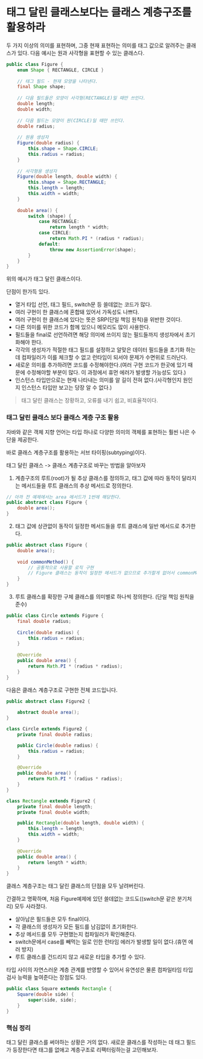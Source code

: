# 태그 달린 클래스보다는 클래스 계층구조를 활용하라

두 가지 이상의 의미를 표현하며, 그중 현재 표현하는 의미를 태그 값으로 알려주는 클래스가 있다.
다음 예시는 원과 사각형을 표현할 수 있는 클래스다.

```java
public class Figure {
    enum Shape { RECTANGLE, CIRCLE }
    
    // 태그 필드 - 현재 모양을 나타낸다.
    final Shape shape;
    
    // 다음 필드들은 모양이 사각형(RECTANGLE)일 때만 쓰인다.
    double length;
    double width;
    
    // 다음 필드는 모양이 원(CIRCLE)일 때만 쓰인다.
    double radius;
    
    // 원용 생성자
    Figure(double radius) {
        this.shape = Shape.CIRCLE;
        this.radius = radius;
    }
    
    // 사각형용 생성자
    Figure(double length, double width) {
        this.shape = Shape.RECTANGLE;
        this.length = length;
        this.width = width;
    }
    
    double area() {
        switch (shape) {
            case RECTANGLE:
                return length * width;
            case CIRCLE:
                return Math.PI * (radius * radius);
            default:
                throw new AssertionError(shape);
        }
    }
}
```

위의 예시가 태그 달린 클래스이다.

단점이 한가득 있다.
* 열거 타입 선언, 태그 필드, switch문 등 쓸데없는 코드가 많다.
* 여러 구현이 한 클래스에 혼합돼 있어서 가독성도 나쁘다.
* 여러 구현이 한 클래스에 있다는 뜻은 SRP(단일 책임 원칙)을 위반한 것이다.
* 다른 의미를 위한 코드가 함께 있으니 메모리도 많이 사용한다.
* 필드들을 final로 선언하려면 해당 의미에 쓰이지 않는 필드들까지 생성자에서 초기화해야 한다.
* 각각의 생성자가 적절한 태그 필드를 설정하고 알맞은 데이터 필드들을 초기화 하는데 컴파일러가 이를 체크할 수 없고 런타임이 되서야 문제가 수면위로 드러난다.
* 새로운 의미를 추가하려면 코드를 수정해야한다.(여러 구현 코드가 한곳에 있기 때문에 수정해야할 부분이 많다. 이 과정에서 휴먼 에러가 발생할 가능성도 있다.)
* 인스턴스 타입만으로는 현재 나타내는 의미를 알 길이 전혀 없다.(사각형인지 원인지 인스턴스 타입만 보고는 당장 알 수 없다.)

> 태그 달린 클래스는 장황하고, 오류를 내기 쉽고, 비효율적이다.

### 태그 달린 클래스 보다 클래스 계층 구조 활용

자바와 같은 객체 지향 언어는 타입 하나로 다양한 의미의 객체를 표현하는 훨씬 나은 수단을 제공한다.

바로 클래스 계층구조를 활용하는 서브 타이핑(subtyping)이다.

태그 달린 클래스 -> 클래스 계층구조로 바꾸는 방법을 알아보자
1. 계층구조의 루트(root)가 될 추상 클래스를 정의하고, 태그 값에 따라 동작이 달라지는 메서드들을 루트 클래스의 추상 메서드로 정의한다.
```java
// 아까 전 예제에서는 area 메서드가 1번에 해당한다.
public abstract class Figure {
    double area();
}
```
2. 태그 값에 상관없이 동작이 일정한 메서드들을 루트 클래스에 일반 메서드로 추가한다.
```java
public abstract class Figure {
    double area();
    
    void commonMethod() {
        // 공통적으로 사용할 로직 구현
        // Figure 클래스는 동작이 일정한 메서드가 없으므로 추가할게 없어서 commonMethod()는 예시를 위해 만든 메서드
    }
}
```
3. 루트 클래스를 확장한 구체 클래스를 의미별로 하나씩 정의한다. (단일 책임 원칙을 준수)
```java
public class Circle extends Figure {
    final double radius;
    
    Circle(double radius) {
        this.radius = radius;
    }
    
    @Override
    public double area() {
        return Math.PI * (radius * radius);
    }
} 
```

다음은 클래스 계층구조로 구현한 전체 코드입니다.

```java
public abstract class Figure2 {
    
    abstract double area();
}

class Circle extends Figure2 {
    private final double radius;

    public Circle(double radius) {
        this.radius = radius;
    }

    @Override
    public double area() {
        return Math.PI * (radius * radius);
    }
}

class Rectangle extends Figure2 {
    private final double length;
    private final double width;

    public Rectangle(double length, double width) {
        this.length = length;
        this.width = width;
    }
    
    @Override
    public double area() {
        return length * width;
    }
}
```

클래스 계층구조는 태그 달린 클래스의 단점을 모두 날려버린다.

간결하고 명확하며, 처음 Figure예제에 있던 쓸데없는 코드도((switch문 같은 분기처리) 모두 사라졌다.
* 살아남은 필드들은 모두 final이다.
* 각 클래스의 생성자가 모든 필드를 남김없이 초기화한다. 
* 추상 메서드를 모두 구현했는지 컴파일러가 확인해준다.
* switch문에서 case를 빼먹는 일로 인한 런타임 에러가 발생할 일이 없다.(휴먼 에러 방지)
* 루트 클래스를 건드리지 않고 새로운 타입을 추가할 수 있다.


타입 사이의 자연스러운 계층 관계를 반영할 수 있어서 유연성은 물론 컴파일타임 타입 검사 능력을 높여준다는 장점도 있다.
```java
public class Square extends Rectangle {
    Square(double side) {
        super(side, side);
    }
}
```

### 핵심 정리
태그 달린 클래스를 써야하는 상황은 거의 없다. 새로운 클래스를 작성하는 데 태그 필드가 등장한다면 태그를 없애고 계층구조로 리팩터링하는걸 고민해보자.
